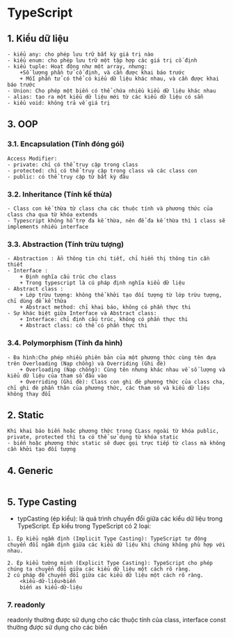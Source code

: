 # TypeScript

## 1. Kiểu dữ liệu

```
- kiểu any: cho phép lưu trữ bất kỳ giá trị nào
- kiểu enum: cho phép lưu trữ một tập hợp các giá trị cố định
- kiểu tuple: Hoạt động như một array, nhưng:
    +Số lượng phần tử cố định, và cần được khai báo trước
    + Mỗi phần tử có thể có kiểu dữ liệu khác nhau, và cần được khai báo trước
- Union: Cho phép một biến có thể chứa nhiều kiểu dữ liệu khác nhau
- alias: tạo ra một kiểu dữ liệu mới từ các kiểu dữ liệu có sẵn
- kiểu void: không trả về giá trị
```

## 3. OOP

### 3.1. Encapsulation (Tính đóng gói)

```
Access Modifier:
- private: chỉ có thể truy cập trong class
- protected: chỉ có thể truy cập trong class và các class con
- public: có thể truy cập từ bất kỳ đâu
```

### 3.2. Inheritance (Tính kế thừa)

```
- Class con kế thừa từ class cha các thuộc tính và phương thức của class cha qua từ khóa extends
- Typescript không hỗ trợ đa kế thừa, nên để đa kế thừa thì 1 class sẽ implements nhiều interface

```

### 3.3. Abstraction (Tính trừu tượng)

```
- Abstraction : Ẩn thông tin chi tiết, chỉ hiển thị thông tin cần thiết
- Interface :
    + Định nghĩa cấu trúc cho class
    + Trong typescript là cú pháp định nghĩa kiểu dữ liệu
- Abstract class :
    + Lớp trừu tượng: không thể khởi tạo đối tượng từ lớp trừu tượng, chỉ dùng để kế thừa
    + Abstract method: chỉ khai báo, không có phần thực thi
- Sự khác biệt giữa Interface và Abstract class:
    + Interface: chỉ định cấu trúc, không có phần thực thi
    + Abstract class: có thể có phần thực thi
```

### 3.4. Polymorphism (Tính đa hình)

```
- Đa hình:Cho phép nhiều phiên bản của một phương thức cùng tên dựa trên Overloading (Nạp chồng) và Overriding (Ghi đè)
    + Overloading (Nạp chồng): Cùng tên nhưng khác nhau về số lượng và kiểu dữ liệu của tham số đầu vào
    + Overriding (Ghi đè): Class con ghi đè phương thức của class cha, chỉ ghi đè phần thân của phương thức, các tham sô và kiểu dữ liệu không thay đổi

```

## 2. Static

```
Khi khai báo biến hoặc phương thức trong CLass ngoài từ khóa public, private, protected thì ta có thể sử dụng từ khóa static
- biến hoặc phương thức static sẽ đuợc gọi trực tiếp từ class mà không cần khởi tạo đối tượng
```

## 4. Generic

```

```

## 5. Type Casting

- typCasting (ép kiểu): là quá trình chuyển đổi giữa các kiểu dữ liệu trong TypeScript. Ép kiểu trong TypeScript có 2 loại:

```
1. Ép kiểu ngầm định (Implicit Type Casting): TypeScript tự động chuyển đổi ngầm định giữa các kiểu dữ liệu khi chúng không phù hợp với nhau.
```

```
2. Ép kiểu tường minh (Explicit Type Casting): TypeScript cho phép chúng ta chuyển đổi giữa các kiểu dữ liệu một cách rõ ràng.
2 cú pháp để chuyển đổi giữa các kiểu dữ liệu một cách rõ ràng.
    <kiểu-dữ-liệu>biến
    biến as kiểu-dữ-liệu
```

### 7. readonly

readonly thường được sử dụng cho các thuộc tính của class, interface
const thường được sử dụng cho các biến
